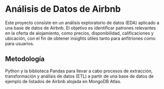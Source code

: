 # Análisis de Datos de Airbnb

Este proyecto consiste en un análisis exploratorio de datos (EDA) aplicado a una base de datos de Airbnb. El objetivo es identificar patrones relevantes en la oferta de alojamiento, como precios, disponibilidad, calificaciones y ubicación, con el fin de obtener insights útiles tanto para anfitriones como para usuarios.

## Metodología

Python y la biblioteca Pandas para llevar a cabo procesos de extracción, transformación y análisis de datos (ETL) a partir de una base de datos de ejemplo de listados de Airbnb alojada en MongoDB Atlas.
